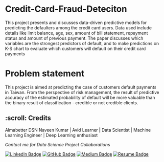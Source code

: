 # Credit-Card-Fraud-Deteciton
This project presents and discusses data-driven predictive models for predicting the defaulters among the credit card users. Data used include details like limit balance, age, sex, amount of bill statement, repayment status and amount of previous payment. The paper discusses which variables are the strongest predictors of default, and to make predictions on K-S chart to evaluate which customers will default on their credit card payments

# Problem statement
This project is aimed at predicting 
the case of customers default 
payments in Taiwan. From the 
perspective of risk management, 
the result of predictive accuracy of 
the estimated probability of default 
will be more valuable than the 
binary result of classification -
credible or not credible clients.




<!-- CREDITS -->
<h2 id="credits"> :scroll: Credits</h2>

Almabetter
DSN Naveen Kumar | Avid Learner | Data Scientist | Machine Learning Engineer | Deep Learning enthusiast

<p> <i> Contact me for Data Science Project Collaborations</i></p>


[![LinkedIn Badge](https://img.shields.io/badge/LinkedIn-0077B5?style=for-the-badge&logo=linkedin&logoColor=white)](https://www.linkedin.com/in/naveen-kumar-dsn)
[![GitHub Badge](https://img.shields.io/badge/GitHub-100000?style=for-the-badge&logo=github&logoColor=white)](https://github.com/dsnnaveen)
[![Medium Badge](https://img.shields.io/badge/Medium-1DA1F2?style=for-the-badge&logo=medium&logoColor=white)](https://medium.com/@naveendsn9)
[![Resume Badge](https://img.shields.io/badge/resume-0077B5?style=for-the-badge&logo=resume&logoColor=white)](https://drive.google.com/file/d/1h4OGoeg8ZGdMvZ-5hzjs2zFKG3VjLK62/view?usp=sharing)
